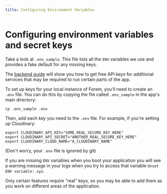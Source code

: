 ```yaml
---
title: Configuring Environment Variables
---
```


# Configuring environment variables and secret keys

Take a look at `.env_sample`. This file lists all the `ENV` variables we use and
provides a fake default for any missing keys.

The [backend guide][backend_guide] will show you how to get free API keys for
additional services that may be required to run certain parts of the app.

To set up keys for your local instance of Forem, you'll need to create an `.env`
file. You can do this by copying the file called `.env_sample` in the app's main
directory:

```shell
cp .env_sample .env
```

Then, add each key you need to the `.env` file. For example, if you're setting
up Cloudinary:

```shell
export CLOUDINARY_API_KEY="SOME_REAL_SECURE_KEY_HERE"
export CLOUDINARY_API_SECRET="ANOTHER_REAL_SECURE_KEY_HERE"
export CLOUDINARY_CLOUD_NAME="A_CLOUDINARY_NAME"
```

(Don't worry, your `.env` file is ignored by git)

If you are missing `ENV` variables when you boot your application you will see a
warning message in your logs when you try to access that variable
`Unset ENV variable: xyz`.

Only certain features require "real" keys, so you may be able to add them as you
work on different areas of the application.

[backend_guide]: /backend
